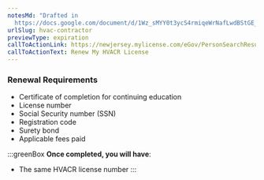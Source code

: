 ```yaml
---
notesMd: "Drafted in
  https://docs.google.com/document/d/1Wz_sMYY0t3ycS4rmiqeWrNafLwdBStGE_R_ivT3c57w/edit?pli=1#heading=h.k5ckr6mdkitr "
urlSlug: hvac-contractor
previewType: expiration
callToActionLink: https://newjersey.mylicense.com/eGov/PersonSearchResults.aspx
callToActionText: Renew My HVACR License
---
```


### Renewal Requirements

- Certificate of completion for continuing education
- License number
- Social Security number (SSN)
- Registration code
- Surety bond
- Applicable fees paid

:::greenBox
**Once completed, you will have**:

- The same HVACR license number
  :::
